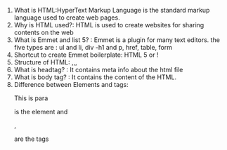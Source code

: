 1. What is HTML:HyperText Markup Language is the standard markup language used to create web pages.
2. Why is HTML used?: HTML is used to create websites for sharing contents on the web
3. What is Emmet and list 5? : Emmet is a plugin for many text editors. the five types are : ul and li, div -h1 and p, href, table, form
4. Shortcut to create Emmet boilerplate: HTML 5 or !
5. Structure of HTML: <head>,<body>,<html>,<!DOCTYPE HTML>
6. What is headtag? : It contains meta info about the html file
7. What is body tag? : It contains the content of the HTML.
8. Difference between Elements and tags: <p>This is para</p> is the element and <p>,</p> are the tags